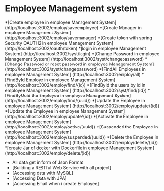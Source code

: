 Employee Management system
============================

*[Create employee in employee Management System] (http://localhost:3002/employ/saveemployee)
*[Create Manager in employee Management System] (http://localhost:3002/employ/savemanager)
*[Create token with spring Security OAUTH2 in employee Management System] (http://localhost:3002/oauth/token)
*[login in employee Management System] (http://localhost:3002/syst/login)
*[Change Password in employee Management System] (http://localhost:3002/syst/changepassword)
*[Change Password or reset password in employee Management System] (http://localhost:3002/syst/changepassword)
*[FindAll Employees in employee Management System] (http://localhost:3002/employ/all)
*[FindById Employe in employee Management System] (http://localhost:3002/employ/find/{id})
*[FindById the users by id in employee Management System] (http://localhost:3002/syst/find/{id})
*[FindByUuid the Employee in employee Management System] (http://localhost:3002/employ/find/{uuid})
*[Update the Employee in employee Management System] (http://localhost:3002/employ/update/{id})
*[Update the Employee in employee Management System] (http://localhost:3002/employ/update/{id})
*[Activate the Employee in employee Management System] (http://localhost:3002/employ/active/{uuid})
*[Suspended the Employee in employee Management System] (http://localhost:3002/employ/suspended/{uuid})
*[Delete the Employee in employee Management System] (http://localhost:3002/employ/delete/{id})
*[create Jar of docker with Dockerfile in employee Management System] (http://localhost:3002/employ/delete/{id})

* All data get in form of Json Format
* [Building a RESTful Web Service with all project]
* [Accessing data with MySQL]
* [Accessing Data with JPA]
* [Accessing Email when i create Employee]







